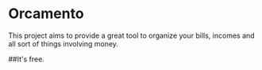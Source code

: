 # Orcamento

This project aims to provide a great tool to organize your bills, incomes and all sort of things involving money.

##It's free.
